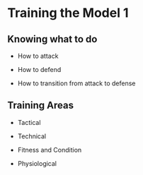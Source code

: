 # Training the Model 1

<imageComponent pic="hero" />

## Knowing what to do

- How to attack

- How to defend

- How to transition from attack to defense

## Training Areas

- Tactical

- Technical

- Fitness and Condition

- Physiological